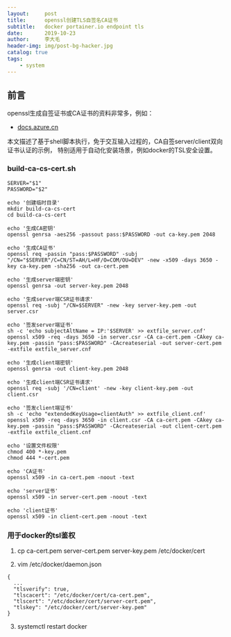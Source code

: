 ```yaml
---
layout:     post
title:      openssl创建TLS自签名CA证书
subtitle:   docker portainer.io endpoint tls
date:       2019-10-23
author:     李大毛
header-img: img/post-bg-hacker.jpg
catalog: true
tags:
    - system
---
```


## 前言

openssl生成自签证书或CA证书的资料非常多，例如：

- [docs.azure.cn](https://docs.azure.cn/zh-cn/articles/azure-operations-guide/application-gateway/aog-application-gateway-howto-create-self-signed-cert-via-openssl)


本文描述了基于shell脚本执行，免于交互输入过程的，CA自签server/client双向证书认证的示例，
特别适用于自动化安装场景，例如docker的TSL安全设置。


### build-ca-cs-cert.sh <server-ip> <ca-password>


~~~
SERVER="$1"
PASSWORD="$2"

echo '创建临时目录'
mkdir build-ca-cs-cert
cd build-ca-cs-cert

echo '生成CA密钥'
openssl genrsa -aes256 -passout pass:$PASSWORD -out ca-key.pem 2048

echo '生成CA证书'
openssl req -passin "pass:$PASSWORD" -subj "/CN="$SERVER"/C=CN/ST=AH/L=HF/O=COM/OU=DEV" -new -x509 -days 3650 -key ca-key.pem -sha256 -out ca-cert.pem

echo '生成server端密钥'
openssl genrsa -out server-key.pem 2048

echo '生成server端CSR证书请求'
openssl req -subj "/CN=$SERVER" -new -key server-key.pem -out server.csr

echo '签发server端证书'
sh -c 'echo subjectAltName = IP:'$SERVER' >> extfile_server.cnf'
openssl x509 -req -days 3650 -in server.csr -CA ca-cert.pem -CAkey ca-key.pem -passin "pass:$PASSWORD" -CAcreateserial -out server-cert.pem -extfile extfile_server.cnf

echo '生成client端密钥'
openssl genrsa -out client-key.pem 2048

echo '生成client端CSR证书请求'
openssl req -subj '/CN=client' -new -key client-key.pem -out client.csr

echo '签发client端证书'
sh -c 'echo "extendedKeyUsage=clientAuth" >> extfile_client.cnf'
openssl x509 -req -days 3650 -in client.csr -CA ca-cert.pem -CAkey ca-key.pem -passin "pass:$PASSWORD" -CAcreateserial -out client-cert.pem -extfile extfile_client.cnf

echo '设置文件权限'
chmod 400 *-key.pem
chmod 444 *-cert.pem

echo 'CA证书'
openssl x509 -in ca-cert.pem -noout -text

echo 'server证书'
openssl x509 -in server-cert.pem -noout -text

echo 'client证书'
openssl x509 -in client-cert.pem -noout -text

~~~


### 用于docker的tsl鉴权

1. cp ca-cert.pem server-cert.pem server-key.pem /etc/docker/cert

2. vim /etc/docker/daemon.json

~~~
{
  ...
  "tlsverify": true,
  "tlscacert": "/etc/docker/cert/ca-cert.pem",
  "tlscert": "/etc/docker/cert/server-cert.pem",
  "tlskey": "/etc/docker/cert/server-key.pem"
}
~~~

3. systemctl restart docker


